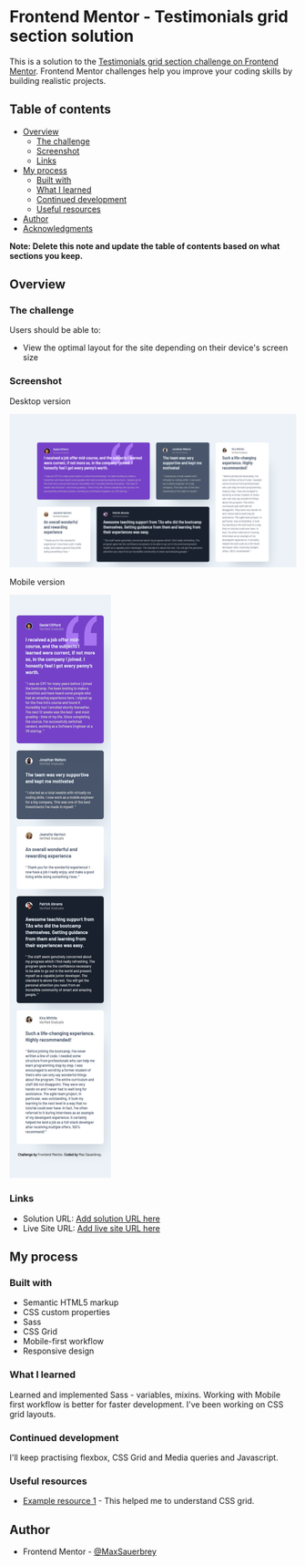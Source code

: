 # Frontend Mentor - Testimonials grid section solution

This is a solution to the [Testimonials grid section challenge on Frontend Mentor](https://www.frontendmentor.io/challenges/testimonials-grid-section-Nnw6J7Un7). Frontend Mentor challenges help you improve your coding skills by building realistic projects. 

## Table of contents

- [Overview](#overview)
  - [The challenge](#the-challenge)
  - [Screenshot](#screenshot)
  - [Links](#links)
- [My process](#my-process)
  - [Built with](#built-with)
  - [What I learned](#what-i-learned)
  - [Continued development](#continued-development)
  - [Useful resources](#useful-resources)
- [Author](#author)
- [Acknowledgments](#acknowledgments)

**Note: Delete this note and update the table of contents based on what sections you keep.**

## Overview

### The challenge

Users should be able to:

- View the optimal layout for the site depending on their device's screen size

### Screenshot

Desktop version

![](/design/desktop-version.png)

Mobile version

![](/design/mobile-version.png)

### Links

- Solution URL: [Add solution URL here](https://github.com/MaxSauerbrey/Front-Mentor_testimonials_grid_section)
- Live Site URL: [Add live site URL here](https://maxsauerbrey.github.io/Front-Mentor_testimonials_grid_section/)

## My process

### Built with

- Semantic HTML5 markup
- CSS custom properties
- Sass
- CSS Grid 
- Mobile-first workflow
- Responsive design

### What I learned

Learned and implemented Sass - variables, mixins. Working with Mobile first workflow is better for faster development. I've been working on CSS grid layouts.

### Continued development

I'll keep practising flexbox, CSS Grid and Media queries and Javascript.

### Useful resources

- [Example resource 1](https://css-tricks.com/snippets/css/complete-guide-grid/) - This helped me to understand CSS grid.

## Author

- Frontend Mentor - [@MaxSauerbrey](https://www.frontendmentor.io/profile/MaxSauerbrey)
